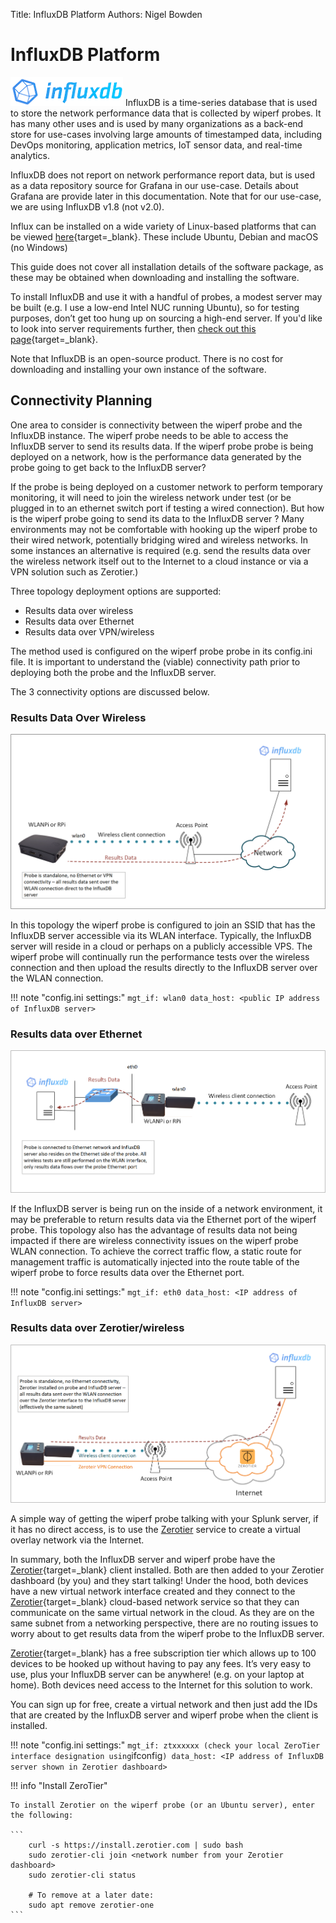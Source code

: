 Title: InfluxDB Platform
Authors: Nigel Bowden

# InfluxDB Platform
![influx_logo](images/influx_logo.png)
InfluxDB is a time-series database that is used to store the network performance data that is collected by wiperf probes. It has many other uses and is used by many organizations as a back-end store for use-cases involving large amounts of timestamped data, including DevOps monitoring, application metrics, IoT sensor data, and real-time analytics.

InfluxDB does not report on network performance report data, but is used as a data repository source for Grafana in our use-case. Details about Grafana are provide later in this documentation. Note that for our use-case, we are using InfluxDB v1.8 (not v2.0).

Influx can be installed on a wide variety of Linux-based platforms that can be viewed [here](https://docs.influxdata.com/influxdb/v1.8/introduction/install/){target=_blank}. These include Ubuntu, Debian and macOS (no Windows)

This guide does not cover all installation details of the software package, as these may be obtained when downloading and installing the software.

To install InfluxDB and use it with a handful of probes, a modest server may be built (e.g. I use a low-end Intel NUC running Ubuntu), so for testing purposes, don’t get too hung up on sourcing a high-end server. If you'd like to look into server requirements further, then [check out this page](https://docs.influxdata.com/influxdb/v1.8/guides/hardware_sizing/){target=_blank}.

Note that InfluxDB is an open-source product. There is no cost for downloading and installing your own instance of the software.

## Connectivity Planning
One area to consider is connectivity between the wiperf probe and the InfluxDB instance. The wiperf probe needs to be able to access the InfluxDB server to send its results data. If the wiperf probe probe is being deployed on a network, how is the performance data generated by the probe going to get back to the InfluxDB server?

If the probe is being deployed on a customer network to perform temporary monitoring, it will need to join the wireless network under test (or be plugged in to an ethernet switch port if testing a wired connection). But how is the wiperf probe going to send its data to the InfluxDB server ? Many environments may not be comfortable with hooking up the wiperf probe to their wired network, potentially bridging wired and wireless networks. In some instances an alternative is required (e.g. send the results data over the wireless network itself out to the Internet to a cloud instance or via a VPN solution such as Zerotier.)

Three topology deployment options are supported:

- Results data over wireless
- Results data over Ethernet
- Results data over VPN/wireless 

The method used is configured on the wiperf probe probe in its config.ini file. It is important to understand the (viable) connectivity path prior to deploying both the probe and the InfluxDB server.

The 3 connectivity options are discussed below.

### Results Data Over Wireless

![influx_wireless_mgt](images/influx_wireless_mgt.png)

In this topology the wiperf probe is configured to join an SSID that has the InfluxDB server accessible via its WLAN interface. Typically, the InfluxDB server will reside in a cloud or perhaps on a publicly accessible VPS. The wiperf probe will continually run the performance tests over the wireless connection and then upload the results directly to the InfluxDB server over the WLAN connection.

!!! note "config.ini settings:"
    ```
        mgt_if: wlan0
        data_host: <public IP address of InfluxDB server> 
    ```

### Results data over Ethernet

![influx_ethernet_mgt](images/influx_ethernet_mgt.png)

If the InfluxDB server is being run on the inside of a network environment, it may be preferable to return results data via the Ethernet port of the wiperf probe. This topology also has the advantage of  results data not being impacted if there are wireless connectivity issues on the wiperf probe WLAN connection. To achieve the correct traffic flow, a static route for management traffic is automatically injected into the route table of the wiperf probe to force results data over the Ethernet port. 

!!! note "config.ini settings:"
    ```
        mgt_if: eth0
        data_host: <IP address of InfluxDB server> 
    ```


### Results data over Zerotier/wireless 

![influx_zerotier_mgt](images/influx_zerotier_mgt.png)

A simple way of getting the wiperf probe talking with your Splunk server, if it has no direct access, is to use the [Zerotier](https://zerotier.com/) service to create a virtual overlay network via the Internet. 

In summary, both the InfluxDB server and wiperf probe have the [Zerotier](https://zerotier.com/){target=_blank} client installed. Both are then added to your Zerotier dashboard (by you) and they start talking! Under the hood, both devices have a new virtual network interface created and they connect to the [Zerotier](https://zerotier.com/){target=_blank} cloud-based network service so that they can communicate on the same virtual network in the cloud. As they are on the same subnet from a networking perspective, there are no routing issues to worry about to get results data from the wiperf probe to the InfluxDB server.

[Zerotier](https://zerotier.com/){target=_blank} has a free subscription tier which allows up to 100 devices to be hooked up without having to pay any fees. It’s very easy to use, plus your InfluxDB server can be anywhere! (e.g. on your laptop at home). Both devices need access to the Internet for this solution to work.

You can sign up for free, create a virtual network and then just add the IDs that are created by the InfluxDB server and wiperf probe when the client is installed.

!!! note "config.ini settings:"
    ```
        mgt_if: ztxxxxxx (check your local ZeroTier interface designation using ```ifconfig```)
        data_host: <IP address of InfluxDB server shown in Zerotier dashboard> 
    ```

!!! info "Install ZeroTier"

    To install Zerotier on the wiperf probe (or an Ubuntu server), enter the following:

    ```
        curl -s https://install.zerotier.com | sudo bash
        sudo zerotier-cli join <network number from your Zerotier dashboard>
        sudo zerotier-cli status

        # To remove at a later date:
        sudo apt remove zerotier-one
    ```


